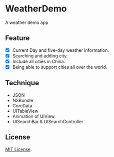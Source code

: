 # WeatherDemo
A weather demo app

## Feature

- [x] Current Day and five-day weather information.
- [x] Searching and adding city.
- [x] Include all cities in China.
- [x] Being able to support cities all over the world.

## Technique

- JSON
- NSBundle
- CoreData
- UITableView
- Animation of UIView
- UISearchBar & UISearchController


## License

[MIT License](/LICENSE).


